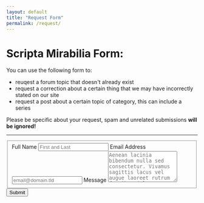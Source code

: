 ```yaml
---
layout: default
title: "Request Form"
permalink: /request/
---
```


# Scripta Mirabilia Form:

You can use the following form to:

- reuqest a forum topic that doesn't already exist
- request a correction about a certain thing that we may have incorrectly stated on our site
- request a post about a certain topic of category, this can include a series

Please be specific about your request, spam and unrelated submissions **will be ignored!**

---

<form id="fs-frm" name="simple-contact-form" accept-charset="utf-8" action="https://formspree.io/f/myyrvkvl" method="post">
  <fieldset id="fs-frm-inputs">
    <label for="full-name">Full Name</label>
    <input type="text" name="name" id="full-name" placeholder="First and Last" required="">
    <label for="email-address">Email Address</label>
    <input type="email" name="_replyto" id="email-address" placeholder="email@domain.tld" required="">
    <label for="message">Message</label>
    <textarea rows="5" name="message" id="message" placeholder="Aenean lacinia bibendum nulla sed consectetur. Vivamus sagittis lacus vel augue laoreet rutrum faucibus dolor auctor. Donec ullamcorper nulla non metus auctor fringilla nullam quis risus." required=""></textarea>
    <input type="hidden" name="_subject" id="email-subject" value="Contact Form Submission">
  </fieldset>
  <input type="submit" value="Submit">
</form>
